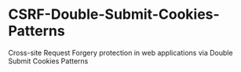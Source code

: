 # CSRF-Double-Submit-Cookies-Patterns
Cross-site Request Forgery protection in web applications via Double Submit Cookies Patterns
